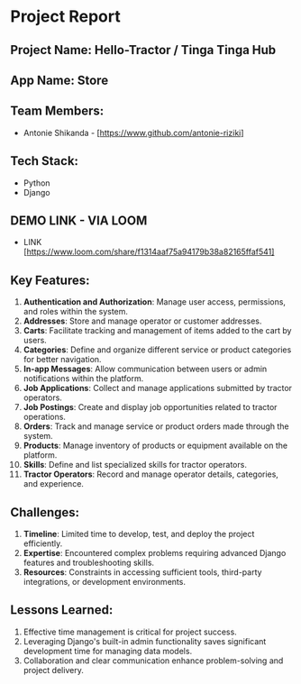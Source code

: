 # Project Report

## Project Name: Hello-Tractor / Tinga Tinga Hub

## App Name: Store

## Team Members:
- Antonie Shikanda - [https://www.github.com/antonie-riziki]

## Tech Stack:
- Python
- Django

## DEMO LINK - VIA LOOM
- LINK [https://www.loom.com/share/f1314aaf75a94179b38a82165ffaf541]

## Key Features:
1. **Authentication and Authorization**: Manage user access, permissions, and roles within the system.
2. **Addresses**: Store and manage operator or customer addresses.
3. **Carts**: Facilitate tracking and management of items added to the cart by users.
4. **Categories**: Define and organize different service or product categories for better navigation.
5. **In-app Messages**: Allow communication between users or admin notifications within the platform.
6. **Job Applications**: Collect and manage applications submitted by tractor operators.
7. **Job Postings**: Create and display job opportunities related to tractor operations.
8. **Orders**: Track and manage service or product orders made through the system.
9. **Products**: Manage inventory of products or equipment available on the platform.
10. **Skills**: Define and list specialized skills for tractor operators.
11. **Tractor Operators**: Record and manage operator details, categories, and experience.

## Challenges:
1. **Timeline**: Limited time to develop, test, and deploy the project efficiently.
2. **Expertise**: Encountered complex problems requiring advanced Django features and troubleshooting skills.
3. **Resources**: Constraints in accessing sufficient tools, third-party integrations, or development environments.

## Lessons Learned:
1. Effective time management is critical for project success.
2. Leveraging Django's built-in admin functionality saves significant development time for managing data models.
3. Collaboration and clear communication enhance problem-solving and project delivery.
